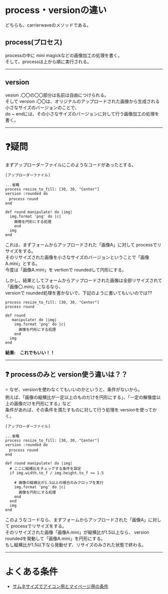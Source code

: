 # process・versionの違い
どちらも、carrierwaveのメソッドである。

## process(プロセス)
processの中に mini magickなどの画像加工の処理を書く。  
そして、processは上から順に実行される。
***

## version
vesion :〇〇の〇〇部分は名前は自由につけられる。    
そして version :〇〇は、オリジナルのアップロードされた画像から生成される小さなサイズのバージョンのことで、    
do ~ endには、その小さなサイズのバージョンに対して行う画像加工の処理を書く。  
***

# ❓疑問
まずアップローダーファイルにこのようなコードがあったとする。
~~~
[アップローダーファイル]

...省略
process resize_to_fill: [30, 30, "Center"]
version :rounded do
　process round
end

def round manipulate! do |img|
  img.format 'png' do |c|
    画像を円形にする処理
    end
  img
end
~~~
これは、まずフォームからアップロードされた「画像A」に対して processでリサイズをする。  
そのリサイズされた画像を小さなサイズのバージョンということで「画像A.mini」とする。  
今度は「画像A.mini」を vertionで roundedして円形にする。  


しかし、結果としてフォームからアップロードされた画像は全部リサイズされて「画像〇.mini」になるなら、  
versionで rounded処理を書かないで、下記のように書いてもいいのでは??
~~~
process resize_to_fill: [30, 30, "Center"]
process round

def round
   manipulate! do |img|
    img.format 'png' do |c|
      画像を円形にする処理
    end
  img
end
~~~
**結果:　これでもいい！！**
***

## ❓ processのみと version使う違いは？？
⭐️ なぜ、versionを使わなくてもいいのかというと、条件がないから。  
例えば、「画像の縦横比が一定以上のものだけを円形にする」、「一定の解像度以上の画像だけを円形にする」など  
条件があれば、その条件を満たすものに対して行う処理を versionを使ってかく。
~~~
[アップローダーファイル]

...省略
process resize_to_fill: [30, 30, "Center"]
version :rounded do
　process round
end

def round manipulate! do |img|
  # ここに縦横比をチェックする条件を設定
  if img.width.to_f / img.height.to_f >= 1.5

    # 画像の縦横比が1.5以上の場合のみクロップを実行
    img.format 'png' do |c|
      画像を円形にする処理
    end
  end
  img
end
~~~
このようなコードなら、まずフォームからアップロードされた「画像A」に対して processでリサイズをする。    
そのリサイズされた画像「画像A.mini」が縦横比が1.5以上なら、 version roundedを発動して「画像A.mini」を円形にする。  
もし縦横比が1.5以下なら発動せず、リサイズのみされた状態で終わる。
***

# よくある条件
- [サムネサイズでアイコン用とマイページ用の条件](https://github.com/Tarara33/TIL/blob/main/Rails/Gem/%E7%94%BB%E5%83%8F/mini_magick.md#%E3%82%B5%E3%83%A0%E3%83%8D%E3%82%B5%E3%82%A4%E3%82%BA%E3%81%AE%E8%A8%AD%E5%AE%9A)
